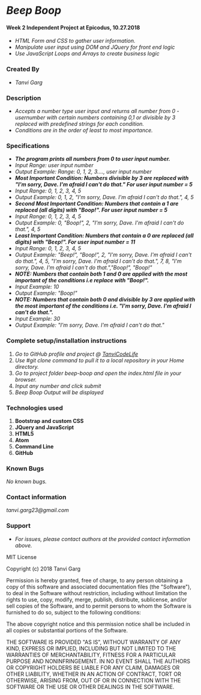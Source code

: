 # _Beep Boop_
#### Week 2 Independent Project at Epicodus, 10.27.2018
* _HTML Form and CSS to gather user information._
* _Manipulate user input using DOM and JQuery for front end logic_
* _Use JavaScript Loops and Arrays to create business logic_

### Created By
* _Tanvi Garg_

### Description
* _Accepts a number type user input and returns all number from 0 - usernumber with certain numbers containing 0,1 or divisible by 3 replaced with predefined strings for each condition._
* _Conditions are in the order of least to most importance._


### Specifications
* _**The program prints all numbers from 0 to user input number.**_
* _Input Range: user input number_
* _Output Example: Range: 0, 1, 2, 3...., user input number_
* _**Most Important Condition: Numbers divisible by 3 are replaced with "I'm sorry, Dave. I'm afraid I can't do that." For user input number = 5**_
* _Input Range: 0, 1, 2, 3, 4, 5_
* _Output Example: 0, 1, 2, "I'm sorry, Dave. I'm afraid I can't do that.", 4, 5_
* _**Second Most Important Condition: Numbers that contain a 1 are replaced (all digits) with "Boop!". For user input number = 5**_
* _Input Range: 0, 1, 2, 3, 4, 5_
* _Output Example: 0, "Boop!", 2, "I'm sorry, Dave. I'm afraid I can't do that.", 4, 5_
* _**Least Important Condition: Numbers that contain a 0 are replaced (all digits) with "Beep!". For user input number = 11**_
* _Input Range: 0, 1, 2, 3, 4, 5_
* _Output Example: "Beep!", "Boop!", 2, "I'm sorry, Dave. I'm afraid I can't do that.", 4, 5, "I'm sorry, Dave. I'm afraid I can't do that.", 7, 8, "I'm sorry, Dave. I'm afraid I can't do that.","Boop!", "Boop!"_
* _**NOTE: Numbers that contain both 1 and 0 are applied with the most important of the conditions i.e replace with "Boop!".**_
* _Input Example: 10_
* _Output Example: "Boop!"_
* _**NOTE: Numbers that contain both 0 and divisible by 3 are applied with the most important of the conditions i.e. "I'm sorry, Dave. I'm afraid I can't do that.".**_
* _Input Example: 30_
* _Output Example: "I'm sorry, Dave. I'm afraid I can't do that."_

### Complete setup/installation instructions
1. _Go to GitHub profile and project @ [TanviCodeLife](https://github.com/TanviCodeLife/beep-boop)_
2. _Use #git clone <project url> command to pull it to a local repository in your Home directory._
3. _Go to project folder beep-boop and open the index.html file in your browser._
4. _Input any number and click submit_
4. _Beep Boop Output will be displayed_

### Technologies used
1. **Bootstrap and custom CSS**
2. **JQuery and JavaScript**
3. **HTML5**
4. **Atom**
5. **Command Line**
6. **GitHub**

### Known Bugs
_No known bugs._

### Contact information
_tanvi.garg23@gmail.com_

### Support
* _For issues, please contact authors at the provided contact information above._

MIT License

Copyright (c) 2018 Tanvi Garg

Permission is hereby granted, free of charge, to any person obtaining a copy
of this software and associated documentation files (the "Software"), to deal
in the Software without restriction, including without limitation the rights
to use, copy, modify, merge, publish, distribute, sublicense, and/or sell
copies of the Software, and to permit persons to whom the Software is
furnished to do so, subject to the following conditions:

The above copyright notice and this permission notice shall be included in all
copies or substantial portions of the Software.

THE SOFTWARE IS PROVIDED "AS IS", WITHOUT WARRANTY OF ANY KIND, EXPRESS OR
IMPLIED, INCLUDING BUT NOT LIMITED TO THE WARRANTIES OF MERCHANTABILITY,
FITNESS FOR A PARTICULAR PURPOSE AND NONINFRINGEMENT. IN NO EVENT SHALL THE
AUTHORS OR COPYRIGHT HOLDERS BE LIABLE FOR ANY CLAIM, DAMAGES OR OTHER
LIABILITY, WHETHER IN AN ACTION OF CONTRACT, TORT OR OTHERWISE, ARISING FROM,
OUT OF OR IN CONNECTION WITH THE SOFTWARE OR THE USE OR OTHER DEALINGS IN THE
SOFTWARE.
